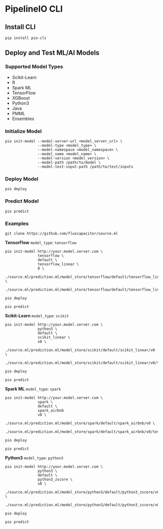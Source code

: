 # PipelineIO CLI
## Install CLI
```
pip install pio-cli
```

## Deploy and Test ML/AI Models
### Supported Model Types
* Scikit-Learn
* R
* Spark ML
* TensorFlow
* XGBoost
* Python3
* Java
* PMML
* Ensembles

### Initialize Model 
```
pio init-model --model-server-url <model_server_url> \
               --model-type <model_type> \
               --model-namespace <model_namespace> \
               --model_name <model_name> \
               --model-version <model_version> \
               --model-path /path/to/model \
               --model-test-input-path /path/to/test/inputs
```

### Deploy Model 
```
pio deploy
```

### Predict Model
```
pio predict
```

### Examples
```
git clone https://github.com/fluxcapacitor/source.ml
```

**TensorFlow**
`model_type`: `tensorflow`
```
pio init-model http://your.model.server.com \
               tensorflow \
               default \
               tensorflow_linear \
               0 \
               ./source.ml/prediction.ml/model_store/tensorflow/default/tensorflow_linear/0 \
               ./source.ml/prediction.ml/model_store/tensorflow/default/tensorflow_linear/0/test_inputs.txt

pio deploy

pio predict
```

**Scikit-Learn**
`model_type`: `scikit`
```
pio init-model http://your.model.server.com \
               python3 \
               default \
               scikit_linear \
               v0 \
               ./source.ml/prediction.ml/model_store/scikit/default/scikit_linear/v0 \
               ./source.ml/prediction.ml/model_store/scikit/default/scikit_linear/v0/test_inputs.txt

pio deploy

pio predict
```

**Spark ML**
`model_type`: `spark`
```
pio init-model http://your.model.server.com \
               spark \
               default \
               spark_airbnb 
               v0 \
               ./source.ml/prediction.ml/model_store/spark/default/spark_airbnb/v0 \
               ./source.ml/prediction.ml/model_store/spark/default/spark_airbnb/v0/test_inputs.txt

pio deploy

pio predict
```


**Python3**
`model_type`: `python3`
```
pio init-model http://your.model.server.com \
               python3 \
               default \
               python3_zscore \
               v0 \
               ./source.ml/prediction.ml/model_store/python3/default/python3_zscore/v0 \
               ./source.ml/prediction.ml/model_store/python3/default/python3_zscore/v0/test_inputs.txt

pio deploy

pio predict
```
